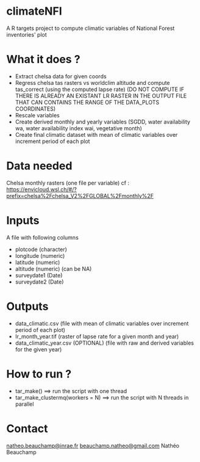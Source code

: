 
# climateNFI
A R targets project to compute climatic variables of National Forest inventories' plot

# What it does ?
  - Extract chelsa data for given coords
  - Regress chelsa tas rasters vs worldclim altitude and compute tas_correct (using the computed lapse rate) (DO NOT COMPUTE IF THERE IS ALREADY AN EXISTANT LR RASTER IN THE OUTPUT FILE THAT CAN CONTAINS THE RANGE OF THE DATA_PLOTS COORDINATES)
  - Rescale variables
  - Create derived monthly and yearly variables (SGDD, water availability wa, water availability index wai, vegetative month)
  - Create final climatic dataset with mean of climatic variables over increment period of each plot

# Data needed
Chelsa monthly rasters (one file per variable)
cf : https://envicloud.wsl.ch/#/?prefix=chelsa%2Fchelsa_V2%2FGLOBAL%2Fmonthly%2F

# Inputs
A file with following columns
- plotcode (character)
- longitude (numeric)
- latitude (numeric)
- altitude (numeric) (can be NA)
- surveydate1 (Date)
- surveydate2 (Date)

# Outputs
- data_climatic.csv (file with mean of climatic variables over increment period of each plot)
- lr_month_year.tif (raster of lapse rate for a given month and year)
- data_climatic_year.csv (OPTIONAL) (file with raw and derived variables for the given year)

# How to run ?
- tar_make() ==> run the script with one thread
- tar_make_clustermq(workers = N) ==> run the script with N threads in parallel 

# Contact
natheo.beauchamp@inrae.fr
beauchamp.natheo@gmail.com
Nathéo Beauchamp

